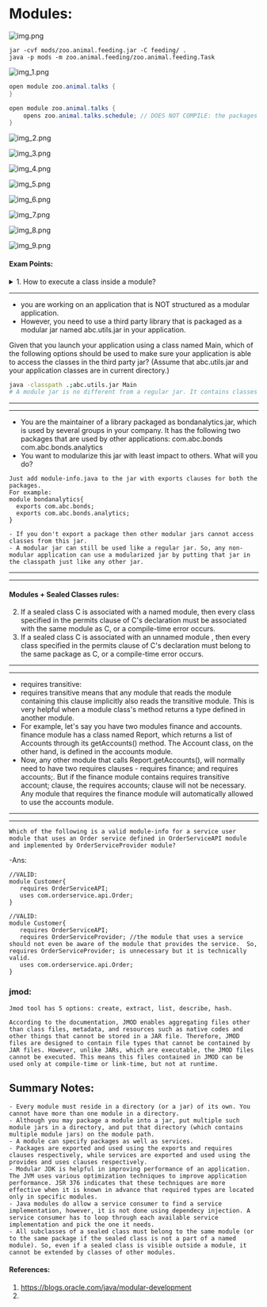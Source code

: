 # Modules:

![img.png](img.png)

````shell
jar -cvf mods/zoo.animal.feeding.jar -C feeding/ .
java -p mods -m zoo.animal.feeding/zoo.animal.feeding.Task

````

![img_1.png](img_1.png)


````java
open module zoo.animal.talks {
}

open module zoo.animal.talks {
    opens zoo.animal.talks.schedule; // DOES NOT COMPILE: the packages are already open!
}
````

![img_2.png](img_2.png)

![img_3.png](img_3.png)


![img_4.png](img_4.png)

![img_5.png](img_5.png)

![img_6.png](img_6.png)

![img_7.png](img_7.png)

![img_8.png](img_8.png)

![img_9.png](img_9.png)



#### Exam Points:
<details>
<summary>1. How to execute a class inside a module?</summary>

- Given that a class named com.xyz.fx.Main is part of a module named xyz.fx packaged in fx.jar, which of the following commands can be used to execute this class?

````Bash
java -p fx.jar --module xyz.fx/com.xyz.fx.Main
#-p is the short form for --module-path
#-m is the short form for --module
java -classpath fx.jar com.xyz.fx.Main

#Structure of a module jar file is same as the regular jar file. That is why it is possible to treat the jar file of a module as a regular jar file containing classes and run a class that is present in the jar
````

</details>

---

- you are working on an application that is NOT structured as a modular application. 
- However, you need to use a third party library that is packaged as a modular jar named abc.utils.jar in your application.

Given that you launch your application using a class named Main, which of the following options should be used to make sure your application is able to access the classes in the third party jar?
(Assume that abc.utils.jar and your application classes are in current directory.)

````Bash
java -classpath .;abc.utils.jar Main
# A module jar is no different from a regular jar. It contains classes in the same structure and so, it can be used as a regular jar in a non-modular application.
````

---

---
- You are the maintainer of a library packaged as bondanalytics.jar, which is used by several groups in your company. It has the following two packages that are used by other applications:
  com.abc.bonds
  com.abc.bonds.analytics
- You want to modularize this jar with least impact to others. What will you do?
````text
Just add module-info.java to the jar with exports clauses for both the packages.
For example:
module bondanalytics{
  exports com.abc.bonds;
  exports com.abc.bonds.analytics;
}

- If you don't export a package then other modular jars cannot access classes from this jar.
- A modular jar can still be used like a regular jar. So, any non-modular application can use a modularized jar by putting that jar in the classpath just like any other jar.
````

---

---

#### Modules + Sealed Classes rules:
2. If a sealed class C is associated with a named module, then every class specified in the permits clause of C's declaration must be associated with the same module as C, or a compile-time error occurs.
2. If a sealed class C is associated with an unnamed module , then every class specified in the permits clause of C's declaration must belong to the same package as C, or a compile-time error occurs.

---

---
- requires transitive:
- requires transitive <module name> means that any module that reads the module containing this clause implicitly also reads the transitive module. This is very helpful when a module class's method returns a type defined in another module.
- For example, let's say you have two modules finance and accounts. finance module has a class named Report, which returns a list of Accounts through its getAccounts() method. The Account class, on the other hand, is defined in the accounts module.
- Now, any other module that calls Report.getAccounts(), will normally need to have two requires clauses - requires finance; and requires accounts;. But if the finance module contains requires transitive account; clause, the requires accounts; clause will not be necessary. Any module that requires the finance module will automatically allowed to use the accounts module.

---

---
````text
Which of the following is a valid module-info for a service user module that uses an Order service defined in OrderServiceAPI module and implemented by OrderServiceProvider module?
````
-Ans:
````text
//VALID:
module Customer{
   requires OrderServiceAPI;
   uses com.orderservice.api.Order;
}

//VALID:
module Customer{
   requires OrderServiceAPI;
   requires OrderServiceProvider; //the module that uses a service should not even be aware of the module that provides the service.  So, requires OrderServiceProvider; is unnecessary but it is technically valid.
   uses com.orderservice.api.Order;
}
````

### jmod:
````text
Jmod tool has 5 options: create, extract, list, describe, hash.

According to the documentation, JMOD enables aggregating files other than class files, metadata, and resources such as native codes and other things that cannot be stored in a JAR file. Therefore, JMOD files are designed to contain file types that cannot be contained by JAR files. However, unlike JARs, which are executable, the JMOD files cannot be executed. This means this files contained in JMOD can be used only at compile-time or link-time, but not at runtime.
````

## Summary Notes:


    - Every module must reside in a directory (or a jar) of its own. You cannot have more than one module in a directory.
    - Although you may package a module into a jar, put multiple such module jars in a directory, and put that directory (which contains multiple module jars) on the module path.
    - A module can specify packages as well as services.
    - Packages are exported and used using the exports and requires clauses respectively, while services are exported and used using the provides and uses clauses respectively.
    - Modular JDK is helpful in improving performance of an application. The JVM uses various optimization techniques to improve application performance. JSR 376 indicates that these techniques are more effective when it is known in advance that required types are located only in specific modules.
    - Java modules do allow a service consumer to find a service implementation, however, it is not done using dependecy injection. A service consumer has to loop through each available service implementation and pick the one it needs.
    - All subclasses of a sealed class must belong to the same module (or to the same package if the sealed class is not a part of a named module). So, even if a sealed class is visible outside a module, it cannot be extended by classes of other modules.



#### References:
1.  https://blogs.oracle.com/java/modular-development
2. 